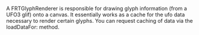 A FRTGlyphRenderer is responsible for drawing glyph information (from a UFO3 glif) onto a canvas.
It essentially works as a cache for the ufo data necessary to render certain glyphs. You can request caching of data via the loadDataFor: method.